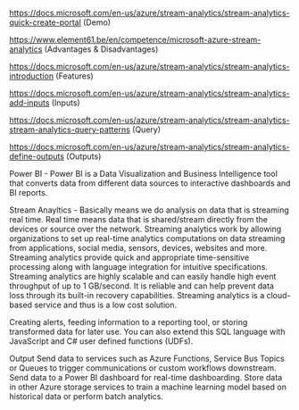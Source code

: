 https://docs.microsoft.com/en-us/azure/stream-analytics/stream-analytics-quick-create-portal (Demo)

https://www.element61.be/en/competence/microsoft-azure-stream-analytics (Advantages & Disadvantages)

https://docs.microsoft.com/en-us/azure/stream-analytics/stream-analytics-introduction (Features)

https://docs.microsoft.com/en-us/azure/stream-analytics/stream-analytics-add-inputs (Inputs)

https://docs.microsoft.com/en-us/azure/stream-analytics/stream-analytics-stream-analytics-query-patterns (Query)

https://docs.microsoft.com/en-us/azure/stream-analytics/stream-analytics-define-outputs (Outputs)


Power BI - 
Power BI is a Data Visualization and Business Intelligence tool that converts data from different data sources to interactive dashboards and BI reports.


Stream Anayltics - 
Basically means we do analysis on data that is streaming real time.
Real time means data that is shared/stream directly from the devices or source over the network.
Streaming analytics work by allowing organizations to set up real-time analytics computations on data streaming from applications, social media, sensors, devices, websites and more.
Streaming analytics provide quick and appropriate time-sensitive processing along with language integration for intuitive specifications.
Streaming analytics are highly scalable and can easily handle high event throughput of up to 1 GB/second.
It is reliable and can help prevent data loss through its built-in recovery capabilities.
Streaming analytics is a cloud-based service and thus is a low cost solution. 

 
Creating alerts, feeding information to a reporting tool, or storing transformed data for later use. 
You can also extend this SQL language with JavaScript and C# user defined functions (UDFs).
 
Output
Send data to services such as Azure Functions, Service Bus Topics or Queues to trigger communications or custom workflows downstream.
Send data to a Power BI dashboard for real-time dashboarding.
Store data in other Azure storage services to train a machine learning model based on historical data or perform batch analytics.
